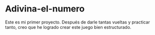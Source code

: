 # Adivina-el-numero
Este es mi primer proyecto. Después de darle tantas vueltas y practicar tanto, creo que he logrado crear este juego bien estructurado.
